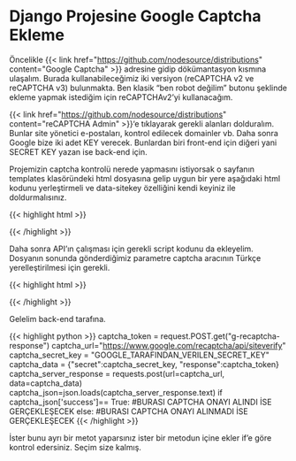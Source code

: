 # Django Projesine Google Captcha Ekleme


Öncelikle {{< link href="https://github.com/nodesource/distributions" content="Google Captcha" >}} adresine gidip dökümantasyon kısmına ulaşalım.
Burada kullanabileceğimiz iki versiyon (reCAPTCHA v2 ve reCAPTCHA v3) bulunmakta.
Ben klasik “ben robot değilim” butonu şeklinde ekleme yapmak istediğim için reCAPTCHAv2’yi kullanacağım.

{{< link href="https://github.com/nodesource/distributions" content="reCAPTCHA Admin" >}}‘e tıklayarak gerekli alanları dolduralım.
Bunlar site yönetici e-postaları, kontrol edilecek domainler vb. Daha sonra Google bize iki adet KEY verecek.
Bunlardan biri front-end için diğeri yani SECRET KEY yazan ise back-end için.

Projemizin captcha kontrolü nerede yapmasını istiyorsak o sayfanın templates klasöründeki html dosyasına gelip uygun bir yere aşağıdaki html kodunu yerleştirmeli ve data-sitekey özelliğini kendi keyiniz ile doldurmalısınız.

{{< highlight html >}}
<div class="g-recaptcha" data-sitekey="GOOGLE_TARAFINDAN_VERILEN_SITE_KEY"></div>
{{< /highlight >}}

Daha sonra API’ın çalışması için gerekli script kodunu da ekleyelim. Dosyanın sonunda gönderdiğimiz parametre captcha aracının Türkçe yerelleştirilmesi için gerekli.

{{< highlight html >}}
<script src="https://www.google.com/recaptcha/api.js?hl=tr"></script>
{{< /highlight >}}

Gelelim back-end tarafına.

{{< highlight python >}}
captcha_token = request.POST.get("g-recaptcha-response")
captcha_url="https://www.google.com/recaptcha/api/siteverify"
captcha_secret_key = "GOOGLE_TARAFINDAN_VERILEN_SECRET_KEY"
captcha_data = {"secret":captcha_secret_key, "response":captcha_token}
captcha_server_response = requests.post(url=captcha_url, data=captcha_data)
captcha_json=json.loads(captcha_server_response.text)
if captcha_json['success']== True:
#BURASI CAPTCHA ONAYI ALINDI İSE GERÇEKLEŞECEK
else:
#BURASI CAPTCHA ONAYI ALINMADI İSE GERÇEKLEŞECEK
{{< /highlight >}}

İster bunu ayrı bir metot yaparsınız ister bir metodun içine ekler if’e göre kontrol edersiniz. Seçim size kalmış.
